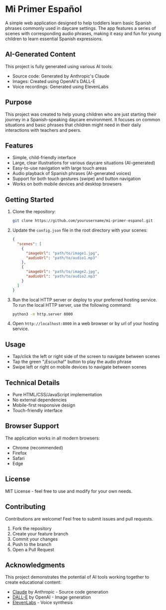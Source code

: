 # Mi Primer Español

A simple web application designed to help toddlers learn basic Spanish phrases commonly used in daycare settings. The app features a series of scenes with corresponding audio phrases, making it easy and fun for young children to learn essential Spanish expressions.

## AI-Generated Content

This project is fully generated using various AI tools:
- Source code: Generated by Anthropic's Claude
- Images: Created using OpenAI's DALL-E
- Voice recordings: Generated using ElevenLabs

## Purpose

This project was created to help young children who are just starting their journey in a Spanish-speaking daycare environment. It focuses on common situations and basic phrases that children might need in their daily interactions with teachers and peers.

## Features

- Simple, child-friendly interface
- Large, clear illustrations for various daycare situations (AI-generated)
- Easy-to-use navigation with large touch areas
- Audio playback of Spanish phrases (AI-generated voices)
- Support for both touch gestures (swipe) and button navigation
- Works on both mobile devices and desktop browsers

## Getting Started

1. Clone the repository:
   ```bash
   git clone https://github.com/yourusername/mi-primer-espanol.git
   ```

2. Update the `config.json` file in the root directory with your scenes:
   ```json
   {
     "scenes": [
       {
         "imageUrl": "path/to/image1.jpg",
         "audioUrl": "path/to/audio1.mp3"
       },
       {
         "imageUrl": "path/to/image2.jpg",
         "audioUrl": "path/to/audio2.mp3"
       }
     ]
   }
   ```

3. Run the local HTTP server or deploy to your preferred hosting service. To run the local HTTP server, use the following command:
   ```bash
   python3 -m http.server 8000
   ```

4. Open `http://localhost:8000` in a web browser or by url of your hosting service.

## Usage

- Tap/click the left or right side of the screen to navigate between scenes
- Tap the green "¡Escucha!" button to play the audio phrase
- Swipe left or right on mobile devices to navigate between scenes

## Technical Details

- Pure HTML/CSS/JavaScript implementation
- No external dependencies
- Mobile-first responsive design
- Touch-friendly interface

## Browser Support

The application works in all modern browsers:
- Chrome (recommended)
- Firefox
- Safari
- Edge

## License

MIT License - feel free to use and modify for your own needs.

## Contributing

Contributions are welcome! Feel free to submit issues and pull requests.

1. Fork the repository
2. Create your feature branch
3. Commit your changes
4. Push to the branch
5. Open a Pull Request

## Acknowledgments

This project demonstrates the potential of AI tools working together to create educational content:
- [Claude](https://www.anthropic.com/claude) by Anthropic - Source code generation
- [DALL-E](https://openai.com/dall-e-3) by OpenAI - Image generation
- [ElevenLabs](https://elevenlabs.io/) - Voice synthesis